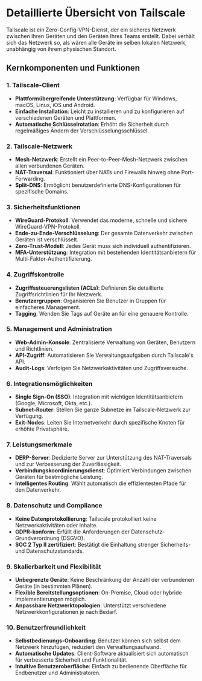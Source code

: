 # Detaillierte Übersicht von Tailscale

Tailscale ist ein Zero-Config-VPN-Dienst, der ein sicheres Netzwerk zwischen Ihren Geräten und den Geräten Ihres Teams erstellt. Dabei verhält sich das Netzwerk so, als wären alle Geräte im selben lokalen Netzwerk, unabhängig von ihrem physischen Standort.

## Kernkomponenten und Funktionen

### 1. Tailscale-Client
- **Plattformübergreifende Unterstützung**: Verfügbar für Windows, macOS, Linux, iOS und Android.
- **Einfache Installation**: Leicht zu installieren und zu konfigurieren auf verschiedenen Geräten und Plattformen.
- **Automatische Schlüsselrotation**: Erhöht die Sicherheit durch regelmäßiges Ändern der Verschlüsselungsschlüssel.

### 2. Tailscale-Netzwerk
- **Mesh-Netzwerk**: Erstellt ein Peer-to-Peer-Mesh-Netzwerk zwischen allen verbundenen Geräten.
- **NAT-Traversal**: Funktioniert über NATs und Firewalls hinweg ohne Port-Forwarding.
- **Split-DNS**: Ermöglicht benutzerdefinierte DNS-Konfigurationen für spezifische Domains.

### 3. Sicherheitsfunktionen
- **WireGuard-Protokoll**: Verwendet das moderne, schnelle und sichere WireGuard-VPN-Protokoll.
- **Ende-zu-Ende-Verschlüsselung**: Der gesamte Datenverkehr zwischen Geräten ist verschlüsselt.
- **Zero-Trust-Modell**: Jedes Gerät muss sich individuell authentifizieren.
- **MFA-Unterstützung**: Integration mit bestehenden Identitätsanbietern für Multi-Faktor-Authentifizierung.

### 4. Zugriffskontrolle
- **Zugriffssteuerungslisten (ACLs)**: Definieren Sie detaillierte Zugriffsrichtlinien für Ihr Netzwerk.
- **Benutzergruppen**: Organisieren Sie Benutzer in Gruppen für einfacheres Management.
- **Tagging**: Wenden Sie Tags auf Geräte an für eine genauere Kontrolle.

### 5. Management und Administration
- **Web-Admin-Konsole**: Zentralisierte Verwaltung von Geräten, Benutzern und Richtlinien.
- **API-Zugriff**: Automatisieren Sie Verwaltungsaufgaben durch Tailscale's API.
- **Audit-Logs**: Verfolgen Sie Netzwerkaktivitäten und Zugriffsversuche.

### 6. Integrationsmöglichkeiten
- **Single Sign-On (SSO)**: Integration mit wichtigen Identitätsanbietern (Google, Microsoft, Okta, etc.).
- **Subnet-Router**: Stellen Sie ganze Subnetze im Tailscale-Netzwerk zur Verfügung.
- **Exit-Nodes**: Leiten Sie Internetverkehr durch spezifische Knoten für erhöhte Privatsphäre.

### 7. Leistungsmerkmale
- **DERP-Server**: Dedizierte Server zur Unterstützung des NAT-Traversals und zur Verbesserung der Zuverlässigkeit.
- **Verbindungskoordinierungsdienst**: Optimiert Verbindungen zwischen Geräten für bestmögliche Leistung.
- **Intelligentes Routing**: Wählt automatisch die effizientesten Pfade für den Datenverkehr.

### 8. Datenschutz und Compliance
- **Keine Datenprotokollierung**: Tailscale protokolliert keine Netzwerkaktivitäten oder Inhalte.
- **GDPR-konform**: Erfüllt die Anforderungen der Datenschutz-Grundverordnung (DSGVO).
- **SOC 2 Typ II zertifiziert**: Bestätigt die Einhaltung strenger Sicherheits- und Datenschutzstandards.

### 9. Skalierbarkeit und Flexibilität
- **Unbegrenzte Geräte**: Keine Beschränkung der Anzahl der verbundenen Geräte (in bestimmten Plänen).
- **Flexible Bereitstellungsoptionen**: On-Premise, Cloud oder hybride Implementierungen möglich.
- **Anpassbare Netzwerktopologien**: Unterstützt verschiedene Netzwerkkonfigurationen je nach Bedarf.

### 10. Benutzerfreundlichkeit
- **Selbstbedienungs-Onboarding**: Benutzer können sich selbst dem Netzwerk hinzufügen, reduziert den Verwaltungsaufwand.
- **Automatische Updates**: Client-Software aktualisiert sich automatisch für verbesserte Sicherheit und Funktionalität.
- **Intuitive Benutzeroberfläche**: Einfach zu bedienende Oberfläche für Endbenutzer und Administratoren.